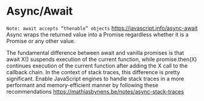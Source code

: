 # Async/Await

`Note: await accepts “thenable” objects` https://javascript.info/async-await
Async wraps the returned value into a Promise regardless whether it is a Promise or any other value.

The fundamental difference between await and vanilla promises is that await X() suspends execution of the current function, while promise.then(X) continues execution of the current function after adding the X call to the callback chain. In the context of stack traces, this difference is pretty significant. Enable JavaScript engines to handle stack traces in a more performant and memory-efficient manner by following these recommendations
https://mathiasbynens.be/notes/async-stack-traces